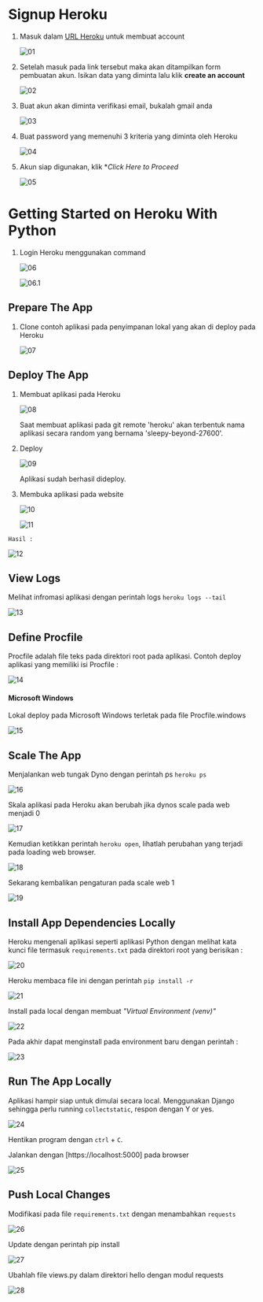 # Signup Heroku
1. Masuk dalam [URL Heroku](https://signup.heroku.com/) untuk membuat account

    
    ![01](m3/1.png)

2. Setelah masuk pada link tersebut maka akan ditampilkan form pembuatan akun. Isikan data yang diminta lalu klik **create an account**

    
    ![02](m3/2.png)

3. Buat akun akan diminta verifikasi email, bukalah gmail anda 

    
    ![03](m3/3.png)

4. Buat password yang memenuhi 3 kriteria yang diminta oleh Heroku

    
    ![04](m3/4.png)

5. Akun siap digunakan, klik **Click Here to Proceed*

    
    ![05](m3/5.png)

# Getting Started on Heroku With Python

1. Login Heroku menggunakan command 

    
    ![06](m3/6.png)

    
    ![06.1](m3/6.1.png)

## Prepare The App

1. Clone contoh aplikasi pada penyimpanan lokal yang akan di deploy pada Heroku

    
    ![07](m3/9.png)

## Deploy The App

1. Membuat aplikasi pada Heroku

    
    ![08](m3/10.png)

    
    Saat membuat aplikasi pada git remote 'heroku' akan terbentuk nama aplikasi secara random yang bernama 'sleepy-beyond-27600'.

2. Deploy 

    
    ![09](m3/11.png)

    
    Aplikasi sudah berhasil dideploy.

3. Membuka aplikasi pada website

    
    ![10](m3/12.png)

    
    ![11](m3/13.png)

```Hasil : ```

    
   ![12](m3/13.1.png)


## View Logs

Melihat infromasi aplikasi dengan perintah logs ```heroku logs --tail```

![13](m3/14.png)

## Define Procfile

Procfile adalah file teks pada direktori root pada aplikasi. Contoh deploy aplikasi yang memiliki isi Procfile :

![14](m3/15.png)

#### Microsoft Windows
Lokal deploy pada Microsoft Windows terletak pada file Procfile.windows

![15](m3/15.1.png)

## Scale The App

Menjalankan web tungak Dyno dengan perintah ps ```heroku ps```

![16](m3/16.png)

Skala aplikasi pada Heroku akan berubah jika dynos scale pada web menjadi 0

![17](m3/17.png)

Kemudian ketikkan perintah ```heroku open```, lihatlah perubahan yang terjadi pada loading web browser.

![18](m3/17.1.png)

Sekarang kembalikan pengaturan pada scale web 1

![19](m3/18.png)

## Install App Dependencies Locally

Heroku mengenali aplikasi seperti aplikasi Python dengan melihat kata kunci file termasuk ```requirements.txt``` pada direktori root yang berisikan :

![20](m3/19.png)

Heroku membaca file ini dengan perintah ```pip install -r```

![21](m3/20.png)

Install pada local dengan membuat *"Virtual Environment (venv)"* 

![22](m3/21.png)

Pada akhir dapat menginstall pada environment baru dengan perintah :

![23](m3/22.png)


## Run The App Locally

Aplikasi hampir siap untuk dimulai secara local. Menggunakan Django sehingga perlu running ```collectstatic```, respon dengan Y or yes.

![24](m3/23.2.png)

Hentikan program dengan ```ctrl``` + ```C```.

Jalankan dengan [https://localhost:5000] pada browser

![25](m3/23.1.png)

## Push Local Changes

Modifikasi pada file ```requirements.txt``` dengan menambahkan ```requests```

![26](m3/24.png)

Update dengan perintah pip install

![27](m3/24.1.png)

Ubahlah file views.py dalam direktori hello dengan modul requests

![28](m3/24.2.png)
